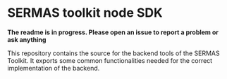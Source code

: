 # SERMAS toolkit node SDK

**The readme is in progress. Please open an issue to report a problem or ask anything**

This repository contains the source for the backend tools of the SERMAS Toolkit. It exports some common functionalities needed for the correct implementation of the backend.
